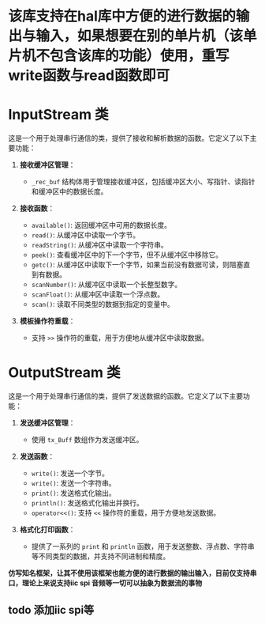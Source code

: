 
# 该库支持在hal库中方便的进行数据的输出与输入，如果想要在别的单片机（该单片机不包含该库的功能）使用，重写write函数与read函数即可
# InputStream 类

这是一个用于处理串行通信的类，提供了接收和解析数据的函数。它定义了以下主要功能：

1. **接收缓冲区管理**：
   - `_rec_buf` 结构体用于管理接收缓冲区，包括缓冲区大小、写指针、读指针和缓冲区中的数据长度。

2. **接收函数**：
   - `available()`: 返回缓冲区中可用的数据长度。
   - `read()`: 从缓冲区中读取一个字节。
   - `readString()`: 从缓冲区中读取一个字符串。
   - `peek()`: 查看缓冲区中的下一个字节，但不从缓冲区中移除它。
   - `getc()`: 从缓冲区中读取下一个字节，如果当前没有数据可读，则阻塞直到有数据。
   - `scanNumber()`: 从缓冲区中读取一个长整型数字。
   - `scanFloat()`: 从缓冲区中读取一个浮点数。
   - `scan()`: 读取不同类型的数据到指定的变量中。

3. **模板操作符重载**：
   - 支持 `>>` 操作符的重载，用于方便地从缓冲区中读取数据。

# OutputStream 类

这是一个用于处理串行通信的类，提供了发送数据的函数。它定义了以下主要功能：

1. **发送缓冲区管理**：
   - 使用 `tx_Buff` 数组作为发送缓冲区。

2. **发送函数**：
   - `write()`: 发送一个字节。
   - `write()`: 发送一个字符串。
   - `print()`: 发送格式化输出。
   - `println()`: 发送格式化输出并换行。
   - `operator<<()`: 支持 `<<` 操作符的重载，用于方便地发送数据。

3. **格式化打印函数**：
   - 提供了一系列的 `print` 和 `println` 函数，用于发送整数、浮点数、字符串等不同类型的数据，并支持不同进制和精度。

**仿写知名框架，让其不使用该框架也能方便的进行数据的输出输入，目前仅支持串口，理论上来说支持iic spi 音频等一切可以抽象为数据流的事物**

## todo 添加iic spi等
